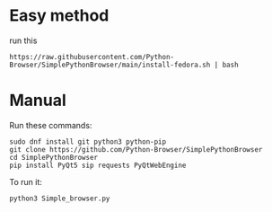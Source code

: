 # Easy method

run this 
```
https://raw.githubusercontent.com/Python-Browser/SimplePythonBrowser/main/install-fedora.sh | bash
```

# Manual

Run these commands:
```
sudo dnf install git python3 python-pip
git clone https://github.com/Python-Browser/SimplePythonBrowser
cd SimplePythonBrowser
pip install PyQt5 sip requests PyQtWebEngine
```
To run it:
```
python3 Simple_browser.py
```